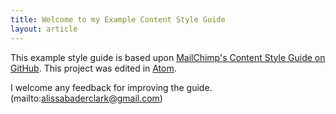 ```yaml
---
title: Welcome to my Example Content Style Guide
layout: article
---
```


This example style guide is based upon [MailChimp's Content Style Guide on GitHub](https://github.com/MailChimp/content-style-guide). This project was edited in [Atom](https://atom.io/).

I welcome any feedback for improving the guide.
(mailto:alissabaderclark@gmail.com)
